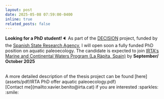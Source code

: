 ```yaml
---
layout: post
date: 2025-05-08 07:59:00-0400
inline: true
related_posts: false
---
```


**Looking for a PhD student!**🔈 As part of the [DECISION](_projects/1_project) project, funded by the [Spanish State Research Agency](https:///www.aei.gob.es), I will open soon a fully funded PhD position on aquatic paleoecology. The candidate is expected to join [IRTA's Marine and Continental Waters Program (La Ràpita, Spain)](https://www.irta.cat/programa-de-recerca/aigues-marines-i-continentals) by **September/ October 2025**

<br>
A more detailed description of the thesis project can be found [here](assets/pdf/IRTA PhD offer aquatic paleoecology.pdf) 
<br>[Contact me](mailto:xavier.benito@irta.cat) if you are interested :sparkles: :smile:




